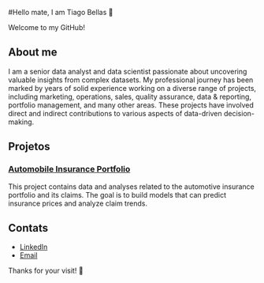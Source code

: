 #Hello mate, I am Tiago Bellas 👋

Welcome to my GitHub!

## About me

I am a senior data analyst and data scientist passionate about uncovering valuable insights from complex datasets. My professional journey has been marked by years of solid experience working on a diverse range of projects, including marketing, operations, sales, quality assurance, data & reporting, portfolio management, and many other areas. These projects have involved direct and indirect contributions to various aspects of data-driven decision-making.

## Projetos

### [Automobile Insurance Portfolio](https://github.com/TiagoBellas/Insurance-Price-Predict)
This project contains data and analyses related to the automotive insurance portfolio and its claims. The goal is to build models that can predict insurance prices and analyze claim trends.

## Contats

- [LinkedIn](https://www.linkedin.com/in/tiagobellas/)
- [Email](mailto:etrblund@gmail.com)

Thanks for your visit! 🚀

